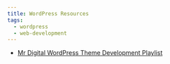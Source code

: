 ```yaml
---
title: WordPress Resources
tags:
  - wordpress
  - web-development
---
```


- [Mr Digital WordPress Theme Development Playlist](https://youtu.be/n3EcEYFgyrQ?si=YYmFfnEP-McOdh5e)